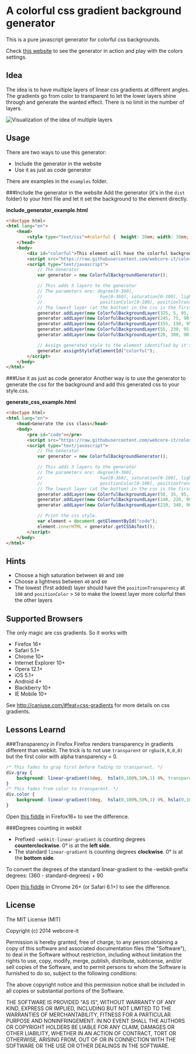 A colorful css gradient background generator
============================================

This is a pure javascript generator for colorful css backgrounds.

Check [this website](http://www.webcore-it.com/colorful-background) to see the generator in action and play with the colors settings.


Idea 
----
The idea is to have multiple layers of linear css gradients at different angles. The gradients go from color to transparent to let the lower layers shine through and generate the wanted effect. There is no limit in the number of layers.


![Visualization of the idea of multiple layers](https://raw.githubusercontent.com/webcore-it/colorful-background-css-generator/master/doc/colorful-background-idea.png "Visualization of the idea of multiple layers")

Usage
-----
There are two ways to use this generator:

* Include the generator in the website
* Use it as just as code generator

There are examples in the `examples` folder.

###Include the generator in the website
Add the generator (it's in the `dist` folder) to your html file and let it set the background to the element directly.

**include_generator_example.html**
```html
<!doctype html>
<html lang="en">
    <head>
        <style type="text/css">#colorful {  height: 30em; width: 30em; padding: 1em; }</style>
    </head>
    <body>
        <div id="colorful">This element will have the colorful background.</div>
        <script src="https://raw.githubusercontent.com/webcore-it/colorful-background-css-generator/master/dist/colorful-background-css-generator.min.js" type="text/javascript"></script>
        <script type="text/javascript">
            // The Generator
            var generator = new ColorfulBackgroundGenerator();

            // This adds 5 layers to the generator
            // The parameters are: degree[0-360], 
            //                      hue[0-360], saturation[0-100], lightness[0-100], 
            //                      positionColor[0-100], positionTransparency[0-100]
            // The lowest layer (at the bottom) in the css is the first added layer.
            generator.addLayer(new ColorfulBackgroundLayer(325, 5, 95, 55, 100)); // bottom layer
            generator.addLayer(new ColorfulBackgroundLayer(245, 75, 90, 70, 30, 80));
            generator.addLayer(new ColorfulBackgroundLayer(155, 150, 95, 70, 10, 80));
            generator.addLayer(new ColorfulBackgroundLayer(55, 230, 95, 65, 0, 70));
            generator.addLayer(new ColorfulBackgroundLayer(20, 300, 90, 65, 0, 55)); // top layer

            // Assign generated style to the element identified by it's id
            generator.assignStyleToElementId("colorful");
        </script>
    </body>
</html> 
```

###Use it as just as code generator
Another way is to use the generator to generate the css for the background and add this generated css to your style.css. 

**generate_css_example.html**
```html
<!doctype html>
<html lang="en">
    <head>Generate the css class</head>
    <body>
        <pre id="code"></pre>
        <script src="https://raw.githubusercontent.com/webcore-it/colorful-background-css-generator/master/dist/colorful-background-css-generator.min.js" type="text/javascript"></script>
        <script type="text/javascript">
            // The Generator
            var generator = new ColorfulBackgroundGenerator();

            // This adds 3 layers to the generator
            // The parameters are: degree[0-360], 
            //                      hue[0-360], saturation[0-100], lightness[0-100], 
            //                      positionColor[0-100], positionTransparency[0-100]
            // The lowest layer (at the bottom) in the css is the first added layer.
            generator.addLayer(new ColorfulBackgroundLayer(50, 35, 95, 45, 100)); // bottom layer
            generator.addLayer(new ColorfulBackgroundLayer(140, 220, 90, 70, 30, 80));
            generator.addLayer(new ColorfulBackgroundLayer(210, 340, 90, 65, 10, 55)); // top layer

            // Print the css style.
            var element = document.getElementById("code");
            element.innerHTML = generator.getCSSAsText();
        </script>
    </body>
</html>
```


Hints
-----
* Choose a high saturation between `80` and `100` 
* Choose a lightness between `40` and `60`
* The lowest (first added) layer should have the `positionTransparency` at `100` and `positionColor` > `50` to make the lowest layer more colorful then the other layers

Supported Browsers
------------------
The only magic are css gradients. So it works with
* Firefox 16+
* Safari 5.1+
* Chrome 10+
* Internet Explorer 10+
* Opera 12.1+
* iOS 5.1+
* Android 4+
* Blackberry 10+
* IE Mobile 10+

See http://caniuse.com/#feat=css-gradients for more details on css gradients.

Lessons Learnd
--------------
###Transparency in Firefox
Firefox renders transparency in gradients different than webkit. The trick is to not use `transparent` or `rgba(0,0,0,0)` but the first color with alpha transparency = 0. 
```css
/* This fades to gray first before fading to transparent. */
div.gray {
    background: linear-gradient(0deg,  hsla(0,100%,50%,1) 0%, transparent 100%);
}
/* This fades from color to transparent. */
div.color {
    background: linear-gradient(0deg,  hsla(0,100%,50%,1) 0%, hsla(0,100%,50%,0) 100%);
}
```
Open [this fiddle](http://jsfiddle.net/WebCore_IT/jj8z49eb/) in Firefox16+ to see the difference.


###Degrees counting in webkit
* Prefixed `-webkit-linear-gradient` is counting degrees **counterclockwise**. 0° is at the **left side**.
* The standard `linear-gradient` is counting degrees **clockwise**. 0° is at the **bottom side**.

To convert the degrees of the standard linear-gradient to the -webkit-prefix degrees: (360 - standard-degrees) + 90

Open [this fiddle](http://jsfiddle.net/WebCore_IT/666datts/) in Chrome 26+ (or Safari 6.1+) to see the difference.


License
-----
The MIT License (MIT)

Copyright (c) 2014 webcore-it

Permission is hereby granted, free of charge, to any person obtaining a copy
of this software and associated documentation files (the "Software"), to deal
in the Software without restriction, including without limitation the rights
to use, copy, modify, merge, publish, distribute, sublicense, and/or sell
copies of the Software, and to permit persons to whom the Software is
furnished to do so, subject to the following conditions:

The above copyright notice and this permission notice shall be included in all
copies or substantial portions of the Software.

THE SOFTWARE IS PROVIDED "AS IS", WITHOUT WARRANTY OF ANY KIND, EXPRESS OR
IMPLIED, INCLUDING BUT NOT LIMITED TO THE WARRANTIES OF MERCHANTABILITY,
FITNESS FOR A PARTICULAR PURPOSE AND NONINFRINGEMENT. IN NO EVENT SHALL THE
AUTHORS OR COPYRIGHT HOLDERS BE LIABLE FOR ANY CLAIM, DAMAGES OR OTHER
LIABILITY, WHETHER IN AN ACTION OF CONTRACT, TORT OR OTHERWISE, ARISING FROM,
OUT OF OR IN CONNECTION WITH THE SOFTWARE OR THE USE OR OTHER DEALINGS IN THE
SOFTWARE.
